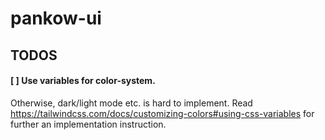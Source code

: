 # pankow-ui

## TODOS

#### [ ] Use variables for color-system.

Otherwise, dark/light mode etc. is hard to implement.
Read https://tailwindcss.com/docs/customizing-colors#using-css-variables
for further an implementation instruction.
